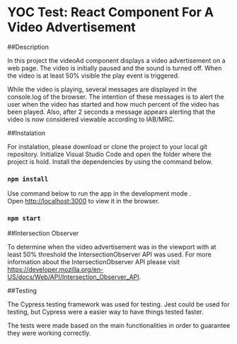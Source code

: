 # YOC Test: React Component For A Video Advertisement

##Description

In this project the videoAd component displays a video advertisement on a web page. The video is initially paused and the sound is turned off. When the video is at least 50% visible the play event is triggered. 

While the video is playing, several messages are displayed in the console.log of the browser. The intention of these messages is to alert the user when the video has started and how much percent of the video has been played. Also, after 2 seconds a message appears alerting that the video is now considered viewable according to IAB/MRC.

##Instalation

For instalation, please download or clone the project to your local git repository. Initialize Visual Studio Code and open the folder where the project is hold. Install the dependencies by using the command below.

### `npm install`

Use command below to run the app in the development mode .\
Open [http://localhost:3000](http://localhost:3000) to view it in the browser.

### `npm start`

##Intersection Observer

To determine when the video advertisement was in the viewport with at least 50% threshold the IntersectionObserver API was used. For more information about the IntersectionObserver API please visit https://developer.mozilla.org/en-US/docs/Web/API/Intersection_Observer_API.

##Testing

The Cypress testing framework was used for testing. Jest could be used for testing, but Cypress were a easier way to have things tested faster.

The tests were made based on the main functionalities in order to guarantee they were working correctly.
